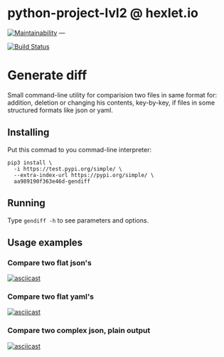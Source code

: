 # python-project-lvl2 @ hexlet.io

[![Maintainability](https://api.codeclimate.com/v1/badges/50e210e49aba8dc13b9d/maintainability)](https://codeclimate.com/github/aa989190f363e46d/python-project-lvl2/maintainability)
 — 
<!-- [![Test Coverage](https://api.codeclimate.com/v1/badges/50e210e49aba8dc13b9d/test_coverage)](https://codeclimate.com/github/aa989190f363e46d/python-project-lvl2/test_coverage)
 — -->
[![Build Status](https://travis-ci.com/aa989190f363e46d/python-project-lvl2.svg?branch=master)](https://travis-ci.com/aa989190f363e46d/python-project-lvl2)

# Generate diff

Small command-line utility for comparision two files in same format for: addition, deletion or changing his contents, key-by-key, if files in some structured formats like json or yaml.

## Installing

Put this commad to you commad-line interpreter:

```
pip3 install \
  -i https://test.pypi.org/simple/ \
  --extra-index-url https://pypi.org/simple/ \
  aa989190f363e46d-gendiff
```

## Running

Type `gendiff -h` to see parameters and options.

## Usage examples

### Compare two flat json's

[![asciicast](https://asciinema.org/a/sWiOkUIGN6KjKnbtgXPB83o0y.svg)](https://asciinema.org/a/sWiOkUIGN6KjKnbtgXPB83o0y)

### Compare two flat yaml's

[![asciicast](https://asciinema.org/a/cQE6OqTXl15M4EvuZiAlbYW3x.svg)](https://asciinema.org/a/cQE6OqTXl15M4EvuZiAlbYW3x)

### Compare two complex json, plain output

[![asciicast](https://asciinema.org/a/Shg5lfwtPhAvHKfK4ef0YJFn5.svg)](https://asciinema.org/a/Shg5lfwtPhAvHKfK4ef0YJFn5)